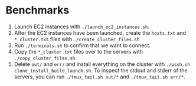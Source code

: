 # Benchmarks

1. Launch EC2 instances with `./launch_ec2_instances.sh`.
2. After the EC2 instances have been launched, create the `hosts.txt` and
   `*_cluster.txt` files with `./create_cluster_files.sh`
3. Run `./terminals.sh` to confirm that we want to connect.
4. Copy the `*_cluster.txt` files over to the servers with
   `./copy_cluster_files.sh`.
5. Delete `out/` and `err/` and install everything on the cluster with
   `./pssh.sh clone_install_build_launch.sh`. To inspect the stdout and stderr
   of the servers, you can run `./tmux_tail.sh out/*` and `./tmux_tail.sh
   err/*`.
